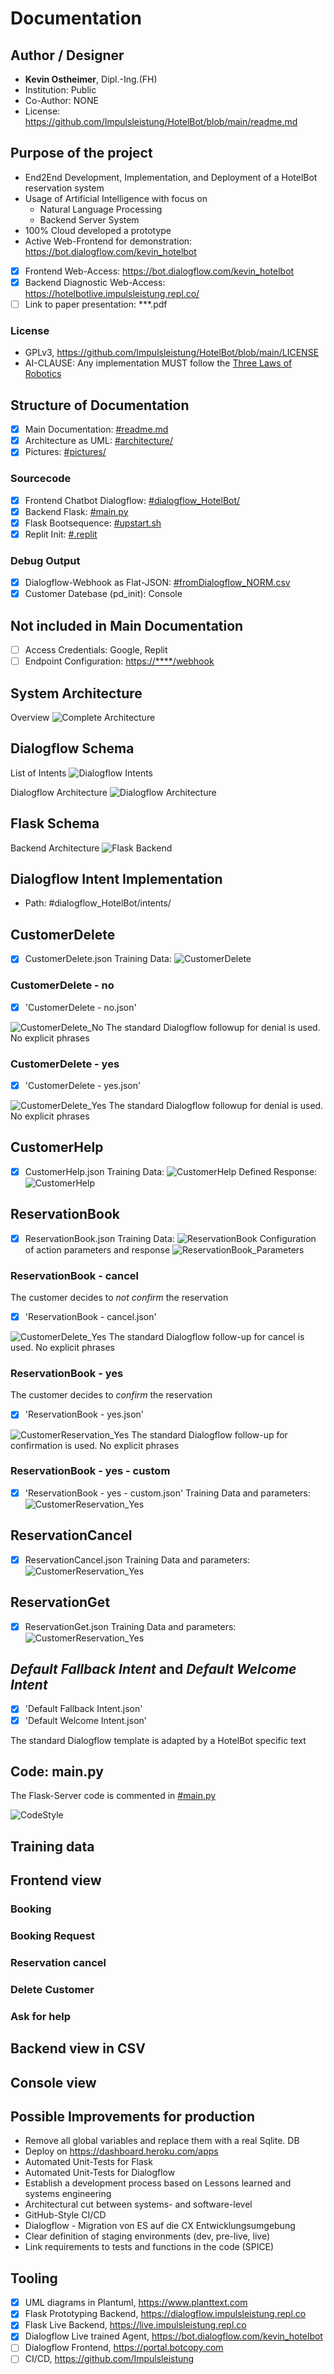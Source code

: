# Documentation

## Author / Designer

- **Kevin Ostheimer**, Dipl.-Ing.(FH)
- Institution: Public
- Co-Author: NONE
- License: <https://github.com/Impulsleistung/HotelBot/blob/main/readme.md>

## Purpose of the project

- End2End Development, Implementation, and Deployment of a HotelBot reservation system
- Usage of Artificial Intelligence with focus on
  - Natural Language Processing
  - Backend Server System
- 100% Cloud developed a prototype
- Active Web-Frontend for demonstration: <https://bot.dialogflow.com/kevin_hotelbot>
- [x] Frontend Web-Access: <https://bot.dialogflow.com/kevin_hotelbot>
- [x] Backend Diagnostic Web-Access: <https://hotelbotlive.impulsleistung.repl.co/>
- [ ] Link to paper presentation: ***.pdf

### License

- GPLv3, <https://github.com/Impulsleistung/HotelBot/blob/main/LICENSE>
- AI-CLAUSE: Any implementation MUST follow the [Three Laws of Robotics](https://en.wikipedia.org/wiki/Three_Laws_of_Robotics)

## Structure of Documentation

- [x] Main Documentation: [#readme.md](https://github.com/Impulsleistung/HotelBot/blob/main/readme.md)
- [x] Architecture as UML: [#architecture/](https://github.com/Impulsleistung/HotelBot/tree/main/architecture)
- [x] Pictures: [#pictures/](https://github.com/Impulsleistung/HotelBot/tree/main/pictures)

### Sourcecode

- [x] Frontend Chatbot Dialogflow: [#dialogflow_HotelBot/](https://github.com/Impulsleistung/HotelBot/tree/main/dialogflow_HotelBot)
- [x] Backend Flask: [#main.py](https://github.com/Impulsleistung/HotelBot/blob/main/main.py)
- [x] Flask Bootsequence: [#upstart.sh](https://github.com/Impulsleistung/HotelBot/blob/main/upstart.sh)
- [x] Replit Init: [#.replit](https://github.com/Impulsleistung/HotelBot/blob/main/.replit)

### Debug Output

- [x] Dialogflow-Webhook as Flat-JSON: [#fromDialogflow_NORM.csv](https://github.com/Impulsleistung/HotelBot/blob/main/fromDialogflow_NORM.csv)
- [x] Customer Datebase (pd_init): Console

## Not included in Main Documentation

- [ ] Access Credentials: Google, Replit
- [ ] Endpoint Configuration: <https://****/webhook>

## System Architecture

Overview
![Complete Architecture](pictures/architecture_hotelBot.png)

## Dialogflow Schema

List of Intents
![Dialogflow Intents](pictures/hotel_bot_intents.jpg)

Dialogflow Architecture
![Dialogflow Architecture](pictures/architecture_hotelBot_dialogflow.png)

## Flask Schema

Backend Architecture
![Flask Backend](pictures/architecture_hotelBot_flask.png)

## Dialogflow Intent Implementation

- Path: #dialogflow_HotelBot/intents/

## CustomerDelete

- [x] CustomerDelete.json
Training Data:
![CustomerDelete](pictures/customerDelete.jpg)

### CustomerDelete - no

- [x] 'CustomerDelete - no.json'

![CustomerDelete_No](pictures/customerDelete_no.jpg)
The standard Dialogflow followup for denial is used. No explicit phrases

### CustomerDelete - yes

- [x] 'CustomerDelete - yes.json'

![CustomerDelete_Yes](pictures/customerDelete_yes.jpg)
The standard Dialogflow followup for denial is used. No explicit phrases

## CustomerHelp

- [x] CustomerHelp.json
Training Data:
![CustomerHelp](pictures/customer_help_1.jpg)
Defined Response:
![CustomerHelp](pictures/customer_help_2.jpg)

## ReservationBook

- [x] ReservationBook.json
Training Data:
![ReservationBook](pictures/reservation_book.jpg)
Configuration of action parameters and response
![ReservationBook_Parameters](pictures/reservation_book_parameters.jpg)

### ReservationBook - cancel

The customer decides to *not confirm* the reservation

- [x] 'ReservationBook - cancel.json'

![CustomerDelete_Yes](pictures/reservation_cancel.jpg)
The standard Dialogflow follow-up for cancel is used. No explicit phrases

### ReservationBook - yes

The customer decides to *confirm* the reservation

- [x] 'ReservationBook - yes.json'

![CustomerReservation_Yes](pictures/reservation_book_yes.jpg)
The standard Dialogflow follow-up for confirmation is used. No explicit phrases

### ReservationBook - yes - custom

- [x] 'ReservationBook - yes - custom.json'
Training Data and parameters:
![CustomerReservation_Yes](pictures/reservation_book_yes_custom.jpg)

## ReservationCancel

- [x] ReservationCancel.json
Training Data and parameters:
![CustomerReservation_Yes](pictures/reservation_delete.jpg)
  
## ReservationGet

- [x] ReservationGet.json
Training Data and parameters:
![CustomerReservation_Yes](pictures/reservation_get.jpg)

## *Default Fallback Intent* and *Default Welcome Intent*

- [x] 'Default Fallback Intent.json'
- [x] 'Default Welcome Intent.json'

The standard Dialogflow template is adapted by a HotelBot specific text

## Code: main.py

The Flask-Server code is commented in [#main.py](https://github.com/Impulsleistung/HotelBot/blob/main/main.py)

![CodeStyle](pictures/code_main_py.jpg)

## Training data

## Frontend view

### Booking

### Booking Request

### Reservation cancel

### Delete Customer

### Ask for help

## Backend view in CSV

## Console view

## Possible Improvements for production

- Remove all global variables and replace them with a real Sqlite. DB
- Deploy on <https://dashboard.heroku.com/apps>
- Automated Unit-Tests for Flask
- Automated Unit-Tests for Dialogflow
- Establish a development process based on Lessons learned and systems engineering
- Architectural cut between systems- and software-level
- GitHub-Style CI/CD
- Dialogflow - Migration von ES auf die CX Entwicklungsumgebung
- Clear definition of staging environments (dev, pre-live, live)
- Link requirements to tests and functions in the code (SPICE)

## Tooling

- [x] UML diagrams in Plantuml, <https://www.planttext.com>
- [x] Flask Prototyping Backend, <https://dialogflow.impulsleistung.repl.co>
- [x] Flask Live Backend, <https://live.impulsleistung.repl.co>
- [x] Dialogflow Live trained Agent, <https://bot.dialogflow.com/kevin_hotelbot>
- [ ] Dialogflow Frontend, <https://portal.botcopy.com>
- [ ] CI/CD, <https://github.com/Impulsleistung>
